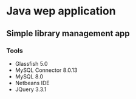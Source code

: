 <h1>Java wep application</h1>
<h2>Simple library management app</h2>
<h3>Tools</h3>
<ul>
  <li>Glassfish 5.0</li>
  <li>MySQL Connector 8.0.13</li>
  <li>MySQL 8.0</li>
  <li>Netbeans IDE</li>
  <li>JQuery 3.3.1</li>
</u>
